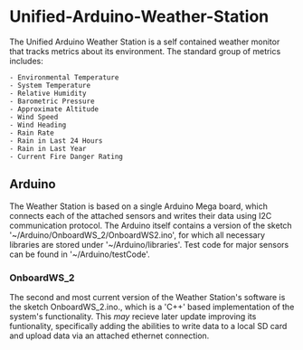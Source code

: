 # Unified-Arduino-Weather-Station
The Unified Arduino Weather Station is a self contained weather monitor that tracks metrics about its environment. The standard group of metrics includes:
  
    - Environmental Temperature
    - System Temperature
    - Relative Humidity
    - Barometric Pressure
    - Approximate Altitude
    - Wind Speed
    - Wind Heading
    - Rain Rate
    - Rain in Last 24 Hours
    - Rain in Last Year
    - Current Fire Danger Rating
    
## Arduino
The Weather Station is based on a single Arduino Mega board, which connects each of the attached sensors and writes their data using I2C communication protocol. The Arduino itself contains a version of the sketch '~/Arduino/OnboardWS_2/OnboardWS2.ino', for which all necessary libraries are stored under '~/Arduino/libraries'. Test code for major sensors can be found in '~/Arduino/testCode'.

### OnboardWS_2
The second and most current version of the Weather Station's software is the sketch OnboardWS_2.ino., which is a 'C++' based implementation of the system's functionality. This _may_ recieve later update improving its funtionality, specifically adding the abilities to write data to a local SD card and upload data via an attached ethernet connection.



